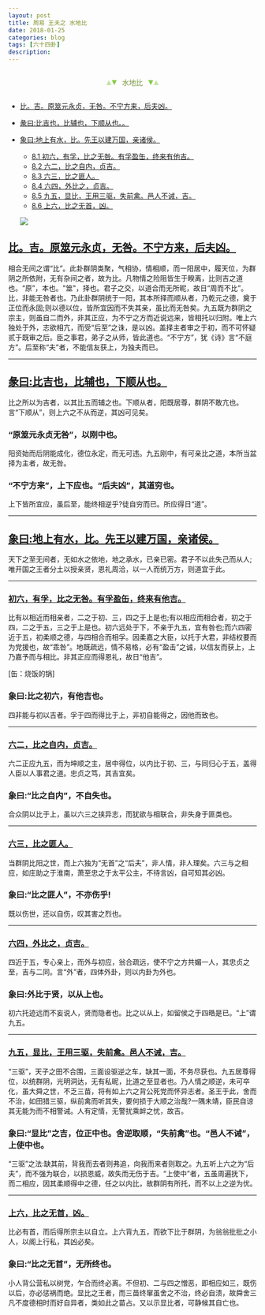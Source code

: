 ```yaml
---
layout: post
title: 周易 王夫之 水地比
date: 2018-01-25
categories: blog
tags: [六十四卦]
description: 
---
```


<span id = "jump"></span>


<section style="margin: 0px auto; text-align: center;">
    <section class="xhr" style="width: 0px; height: 0px; border-left: 5px solid transparent; border-right: 5px solid transparent; border-bottom: 10px solid rgb(135, 201, 67); display: inline-block; opacity: 0.5; border-top-color: rgb(135, 201, 67);"></section>
    <section class="xhr" style="width: 0px; height: 0px; border-left: 5px solid transparent; border-right: 5px solid transparent; border-top: 10px solid rgb(135, 201, 67); display: inline-block; margin-left: -3px; border-bottom-color: rgb(135, 201, 67);"></section>
    <section style="
margin-left: 0.5em;
display: inline-block;">
        <p>
            <span style="color: rgb(118, 146, 60);">水地比</span>
        </p>
    </section>
    <section class="xhr" style="margin-left: 0.5em; width: 0px; height: 0px; border-left: 5px solid transparent; border-right: 5px solid transparent; border-top: 10px solid rgb(135, 201, 67); display: inline-block; border-bottom-color: rgb(135, 201, 67);"></section>
    <section class="xhr" style="width: 0px; height: 0px; border-left: 5px solid transparent; border-right: 5px solid transparent; border-bottom: 10px solid rgb(135, 201, 67); display: inline-block; opacity: 0.5; margin-left: -3px; border-top-color: rgb(135, 201, 67);"></section>
</section>

- [比。吉。原筮元永贞，无咎。不宁方来，后夫凶。](#jump原览元永贞)
- [彖曰:比吉也，比辅也，下顺从也。。](#jump比吉也)
- [象曰:地上有水，比。先王以建万国，亲诸侯。](#jump地上有水)
  - [8.1 初六，有孚，比之无咎。有孚盈缶，终来有他吉。](#jump比之无咎)
  - [8.2 六二，比之自内，贞吉。](#jump比之自内)
  - [8.3 六三，比之匪人。](#jump比之匪人)
  - [8.4 六四，外比之，贞吉。](#jump外比之)
  - [8.5 九五，显比，王用三驱，失前禽。邑人不诫，吉。](#jump王用三驱)
  - [8.6 上六，比之无首，凶。](#jump比之无首)
  
  ![](http://www.guoyi360.com/uploads/allimg/130321/1-130321105024611.jpg)
 
 
 
<span id = "jump原览元永贞"></span>
## [比。吉。原筮元永贞，无咎。不宁方来，后夫凶。](#jump)
相合无间之谓“比”。此卦群阴类聚，气相协，情相顺，而一阳居中，履天位，为群阴之所依附，无有杂间之者，故为比。凡物情之险阻皆生于睽离，比则吉之道也。“原”，本也。"筮"，择也。君子之交，以道合而无所昵，故日“周而不比”。比，非能无咎者也。乃此卦群阴统于一阳，其本所择而顺从者，乃乾元之德，奠于正位而永固;则以德以位，皆所宜因而不失其亲，虽比而无咎矣。九五既为群阴之宗主，则虽自二而外，非其正应，为不宁之方而近说远来，皆相托以归附。唯上六独处于外，志欲相亢，而受“后至”之诛，是以凶。盖择主者审之于初，而不可怀疑贰于既审之后。臣之事君，弟子之从师，皆此道也。“不宁方”，犹《诗》言“不庭方”。后至称“夫”者，不能信友获上，为独夫而已。

----

<span id = "jump比吉也"></span>
## [彖曰:比吉也，比辅也，下顺从也。](#jump)
比之所以为吉者，以其比五而辅之也。下顺从者，阳既居尊，群阴不敢亢也。言“下顺从”，则上六之不从而逆，其凶可见矣。

### “原筮元永贞无咎”，以刚中也。
阳资始而后阴能成化，德位永定，而无可违。九五刚中，有可亲比之道，本所当盆择为主者，故无咎。

### “不宁方来”，上下应也。“后夫凶”，其道穷也。
上下皆所宜应，虽后至，能终相逆乎?徒自穷而已。所应得日“道”。

----

<span id = "jump地上有水"></span>
## [象曰:地上有水，比。先王以建万国，亲诸侯。](#jump)
天下之至无间者，无如水之依地，地之承水，已亲已密。君子不以此失己而从人;唯开国之王者分土以授亲贤，恩礼周洽，以一人而统万方，则道宜于此。

----

<span id = "jump比之无咎"></span>
### [初六，有孚，比之无咎。有孚盈缶，终来有他吉。](#jump)
比有以相近而相亲者，二之于初、三，四之于上是也;有以相应而相合者，初之于四，二之于五，三之于上是也。初六远处于下，不亲于九五，宜有咎也;而六四密近于五，初柔顺之德，与四相合而相孚。因柔嘉之大臣，以托于大君，非结权要而为党援也，故“乖咎”。地既疏远，情不易格，必有“盈击”之诚，以信友而获上，上乃嘉予而与相比。非其正应而得恩礼，故日“他吉”。


[缶：烧饭的锅] 
  
  
### 象曰:比之初六，有他吉也。
四非能与初以吉者。孚于四而得比于上，非初自能得之，因他而致也。

----

<span id = "jump比之自内"></span>
### [六二，比之自内，贞吉。](#jump)
六二正应九五，而为坤顺之主，居中得位，以内比于初、三，与同归心于五，盖得人臣以人事君之道。忠贞之笃，其吉宜矣。

### 象曰:“比之自内”，不自失也。
合众阴以比于上，虽以六三之挟异志，而犹欲与相联合，非失身于匪类也。

----

<span id = "jump比之匪人"></span>
### [六三，比之匪人。](#jump)      
当群阴比阳之世，而上六独为“无首”之“后夫”，非人情，非人理矣。六三与之相应，如庄助之于淮南，萧至忠之于太平公主，不待言凶，自可知其必凶。

### 象曰:“比之匪人”，不亦伤乎!
既以伤世，还以自伤，叹其害之烈也。

----

<span id = "jump外比之"></span>
### [六四，外比之，贞吉。](#jump)   
四近于五，专心亲上，而外与初应，翁合疏远，使不宁之方共媚一人，其忠贞之至，吉与二同。言“外”者，四体外卦，则以内卦为外也。

### 象曰:外比于贤，以从上也。
初六托迹远而不妄说人，贤而隐者也。比之以从上，如留侯之于四皓是已。“上”谓九五。

  
----

<span id = "jump王用三驱"></span>
### [九五，显比，王用三驱，失前禽。邑人不诫，吉。](#jump)  
“三驱”，天子之田不合围，三面设驱逆之车，缺其一面，不务尽获也。九五居尊得位，以统群阴，光明洞达，无有私昵，比道之至显者也。乃人情之顺逆，未可卒化，虽大舜之世，不乏三苗，将有如上六之背公死党而怀异志者。圣王于此，舍而不治，如田猎三驱，纵前禽而听其失，要何损于大顺之治哉?一隅未靖，臣民自谅其无能为而不相警诫。人有定情，无警扰乘衅之忧，故吉。

  
### 象曰:“显比”之吉，位正中也。舍逆取顺，“失前禽”也。“邑人不诫”，上使中也。
“三驱”之法:缺其前，背我而去者则弗追，向我而来者则取之。九五听上六之为“后夫”，而不强为联合，以损恩威，故失而无伤于吉。“上使中”者，五虽周遍抚下，而二相应，因其柔顺得中之德，任之以内比，故群阴有所托，而不以上之逆为优。

  
----

<span id = "jump比之无首"></span>
### [ 上六，比之无首，凶。](#jump)    
比必有首，而后得所宗主以自立。上六背九五，而欲下比于群阴，为翁翁批批之小人，以阁上行私，其凶必矣。

### 象曰:“比之无首”，无所终也。
小人背公营私以树党，乍合而终必离。不但初、二与四之憎恶，即相应如三，既伤以后，亦必惩祸而绝。显比之王者，而三苗终窜虽舍之不治，终必自溃，故舜舍三凡不度德相时而好自异者，类如此之苗占。又以示显比者，可静候其自亡也。


  
  
  
  
  
  
  
  
